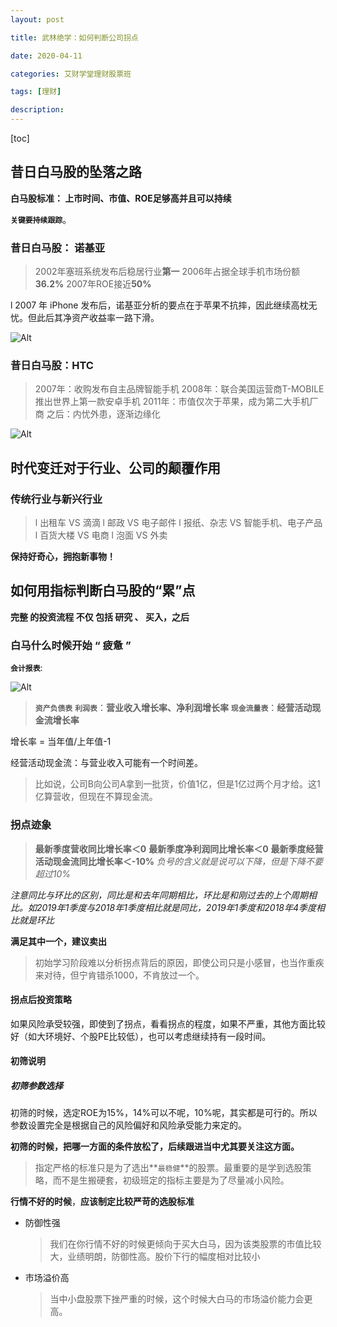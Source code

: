```yaml
---
layout: post

title: 武林绝学：如何判断公司拐点

date: 2020-04-11

categories: 艾财学堂理财股票班

tags: [理财]

description:   
---
```


[toc]


## 昔日白马股的坠落之路

**白马股标准： 上市时间、市值、ROE足够高并且可以持续**

**`关键要持续跟踪`**。

### 昔日白马股： 诺基亚

> 2002年塞班系统发布后稳居行业**第一**
> 2006年占据全球手机市场份额**36.2%**
> 2007年ROE接近**50%**

l 2007 年 iPhone 发布后，诺基亚分析的要点在于苹果不抗摔，因此继续高枕无忧。但此后其净资产收益率一路下滑。

![Alt](https://user-images.githubusercontent.com/35519242/79038507-5c681c00-7c0c-11ea-888f-a833c70ea1e3.png)

### 昔日白马股：HTC

>2007年：收购发布自主品牌智能手机
>2008年：联合美国运营商T-MOBILE推出世界上第一款安卓手机
>2011年：市值仅次于苹果，成为第二大手机厂商
>之后：内忧外患，逐渐边缘化

![Alt](https://user-images.githubusercontent.com/35519242/79038575-df897200-7c0c-11ea-9b34-18dd34ae51ae.png)

## 时代变迁对于行业、公司的颠覆作用

### 传统行业与新兴行业

> l 出租车 VS 滴滴
> l 邮政 VS 电子邮件
> l 报纸、杂志 VS 智能手机、电子产品
> l 百货大楼 VS 电商
> l 泡面 VS 外卖

**保持好奇心，拥抱新事物！**

## 如何用指标判断白马股的“累”点

**完整 的投资流程 不仅 包括 研究 、 买入，之后**

### 白马什么时候开始 “ 疲惫 ” 

**`会计报表`**:

![Alt](https://user-images.githubusercontent.com/35519242/79044987-242c0200-7c3b-11ea-84a6-79caf97972be.png)

> **`资产负债表`**
> **`利润表`**：**营业收入增长率、净利润增长率**
> **`现金流量表`**：**经营活动现金流增长率**

增长率 = 当年值/上年值-1

经营活动现金流：与营业收入可能有一个时间差。

> 比如说，公司B向公司A拿到一批货，价值1亿，但是1亿过两个月才给。这1亿算营收，但现在不算现金流。

### 拐点迹象

> **最新季度营收同比增长率＜0**
> **最新季度净利润同比增长率＜0**
> **最新季度经营活动现金流同比增长率＜-10%**   *负号的含义就是说可以下降，但是下降不要超过10%*

*注意同比与环比的区别，同比是和去年同期相比，环比是和刚过去的上个周期相比。如2019年1季度与2018年1季度相比就是同比，2019年1季度和2018年4季度相比就是环比*

**满足其中一个，建议卖出**

> 初始学习阶段难以分析拐点背后的原因，即使公司只是小感冒，也当作重疾来对待，但宁肯错杀1000，不肯放过一个。

#### 拐点后投资策略

如果风险承受较强，即使到了拐点，看看拐点的程度，如果不严重，其他方面比较好（如大环境好、个股PE比较低），也可以考虑继续持有一段时间。

#### 初筛说明

##### 初筛参数选择

初筛的时候，选定ROE为15%，14%可以不呢，10%呢，其实都是可行的。所以参数设置完全是根据自己的风险偏好和风险承受能力来定的。

**初筛的时候，把哪一方面的条件放松了，后续跟进当中尤其要关注这方面。**

> 指定严格的标准只是为了选出**`最稳健`**的股票。最重要的是学到选股策略，而不是生搬硬套，初级班定的指标主要是为了尽量减小风险。

**行情不好的时候**，**应该制定比较严苛的选股标准**

- 防御性强

  >我们在你行情不好的时候更倾向于买大白马，因为该类股票的市值比较大，业绩明朗，防御性高。股价下行的幅度相对比较小 

- 市场溢价高

  >当中小盘股票下挫严重的时候，这个时候大白马的市场溢价能力会更高。